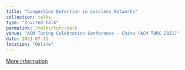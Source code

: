 ```yaml
---
title: "Congestion Detection in Lossless Networks"
collection: talks
type: "Invited talk"
permalink: /talks/turc-talk
venue: "ACM Turing Celebration Conference - China (ACM TURC 2021)"
date: 2021-07-31
location: "Online"
---
```


[More information](https://www.acmturc.com/2021/en/SIGCOMM_China.html)


